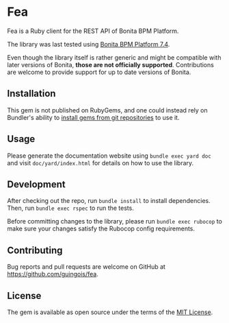 # Fea

Fea is a Ruby client for the REST API of Bonita BPM Platform.

The library was last tested using [Bonita BPM Platform
7.4](https://documentation.bonitasoft.com/bonita/0/archives#_bonita_bpm_7_3_to_bonita_bpm_7_5).

Even though the library itself is rather generic and might be compatible
with later versions of Bonita, **those are not officially supported**.
Contributions are welcome to provide support for up to date versions of
Bonita.


## Installation

This gem is not published on RubyGems, and one could instead rely on
Bundler's ability to [install gems from git
repositories](https://bundler.io/guides/git.html) to use it.

## Usage

Please generate the documentation website using `bundle exec yard doc`
and visit `doc/yard/index.html` for details on how to use the library.

## Development

After checking out the repo, run `bundle install` to install
dependencies. Then, run `bundle exec rspec` to run the tests.

Before committing changes to the library, please run `bundle exec
rubocop` to make sure your changes satisfy the Rubocop config
requirements.

## Contributing

Bug reports and pull requests are welcome on GitHub at
https://github.com/guingois/fea.

## License

The gem is available as open source under the terms of the [MIT
License](https://opensource.org/licenses/MIT).
